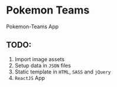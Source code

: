 # Pokemon Teams
Pokemon-Teams App

## TODO:

1. Import image assets
1. Setup data in `JSON` files
1. Static template in `HTML`, `SASS` and `jQuery`
1. `ReactJS` App
